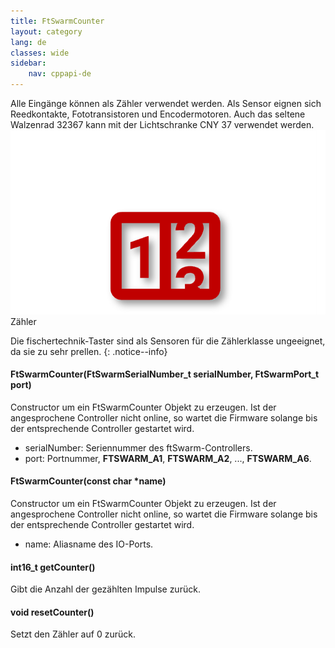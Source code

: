 ```yaml
---
title: FtSwarmCounter
layout: category
lang: de
classes: wide
sidebar:
    nav: cppapi-de
---
```

<div class="apicontainer">
    <div class="apileft">
        Alle Eingänge können als Zähler verwendet werden. Als Sensor eignen sich Reedkontakte, Fototransistoren und Encodermotoren. Auch das seltene Walzenrad 32367 kann mit der Lichtschranke CNY 37 verwendet werden. 
    </div>
    <div class="apiright apiimg"><img title="Bildnachweis: fischertechnik" src="/assets/img/switches/counter-api.png">Zähler</div>
</div>


Die fischertechnik-Taster sind als Sensoren für die Zählerklasse ungeeignet, da sie zu sehr prellen.
{: .notice--info}


#### FtSwarmCounter(FtSwarmSerialNumber_t serialNumber, FtSwarmPort_t port)

Constructor um ein FtSwarmCounter Objekt zu erzeugen. Ist der angesprochene Controller nicht online, so wartet die Firmware solange bis der entsprechende Controller gestartet wird.

- serialNumber: Seriennummer des ftSwarm-Controllers.
- port: Portnummer, **FTSWARM_A1**, **FTSWARM_A2**, ..., **FTSWARM_A6**.

#### FtSwarmCounter(const char *name)

Constructor um ein FtSwarmCounter Objekt zu erzeugen. Ist der angesprochene Controller nicht online, so wartet die Firmware solange bis der entsprechende Controller gestartet wird.

- name: Aliasname des IO-Ports.

#### int16_t getCounter()

Gibt die Anzahl der gezählten Impulse zurück.

#### void resetCounter()

Setzt den Zähler auf 0 zurück.

